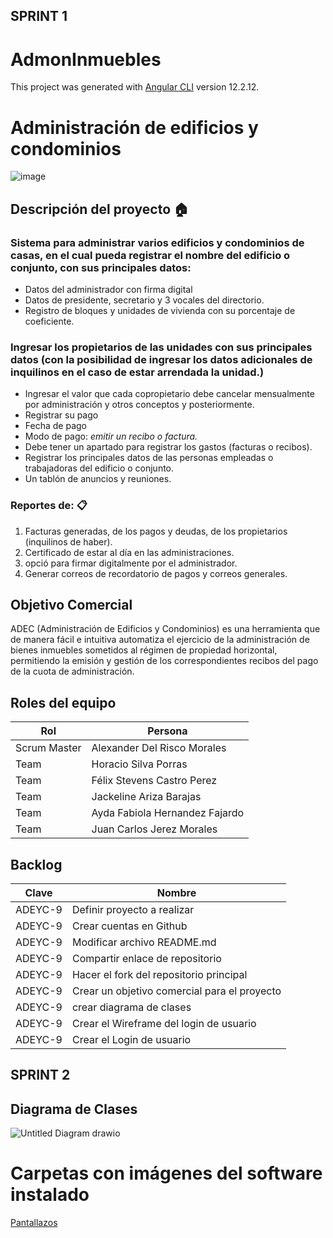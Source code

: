 ## SPRINT 1
# AdmonInmuebles

This project was generated with [Angular CLI](https://github.com/angular/angular-cli) version 12.2.12.

# Administración de edificios y condominios  
 ![image](https://user-images.githubusercontent.com/27290861/139138408-c0c9c063-ce6f-4b16-883d-cf40d2ea4f61.png)
## Descripción del proyecto 🏠
### Sistema para administrar varios edificios y condominios de casas, en el cual pueda registrar el nombre del edificio o conjunto, con sus principales datos:
* Datos del administrador con firma digital
* Datos de presidente, secretario y 3 vocales del directorio. 
* Registro de bloques y unidades de vivienda con su porcentaje de coeficiente. 
### Ingresar los propietarios de las unidades con sus principales datos (con la posibilidad de ingresar los datos adicionales de inquilinos en el caso de estar arrendada la unidad.) 
* Ingresar el valor que cada copropietario debe cancelar mensualmente por administración y otros conceptos y posteriormente. 
* Registrar su pago 
* Fecha de pago 
* Modo de pago: *emitir un recibo o factura.* 
* Debe tener un apartado para registrar los gastos (facturas o recibos).  
* Registrar los principales datos de las personas empleadas o trabajadoras del edificio o conjunto.
* Un tablón de anuncios y reuniones. 

### Reportes de: 📋
1. Facturas generadas, de los pagos y deudas, de los propietarios (inquilinos de haber).
1. Certificado de estar al día en las administraciones.
1. opció para firmar digitalmente por el administrador.
1. Generar correos de recordatorio de pagos y correos generales.

## Objetivo Comercial
ADEC (Administración de Edificios y Condominios) es una herramienta que de manera fácil e intuitiva automatiza el ejercicio de la administración de bienes inmuebles sometidos al régimen de propiedad horizontal, permitiendo la emisión y gestión de los correspondientes recibos del pago de la cuota de administración.

## Roles del equipo
| Rol |Persona  |
|--|--|
| Scrum Master | Alexander Del Risco Morales|
| Team | Horacio Silva Porras|
| Team | Félix Stevens Castro Perez|
| Team | Jackeline Ariza Barajas|
| Team | Ayda Fabiola Hernandez Fajardo|
| Team | Juan Carlos Jerez Morales|

## Backlog

|Clave|  Nombre|
|--|--|
| ADEYC-9 |  Definir proyecto a realizar|
| ADEYC-9 |  Crear cuentas en Github|
| ADEYC-9 |  Modificar archivo README.md|
| ADEYC-9 |  Compartir enlace de repositorio|
| ADEYC-9 |  Hacer el fork del repositorio principal|
| ADEYC-9 |  Crear un objetivo comercial para el proyecto|
| ADEYC-9 |  crear diagrama de clases|
| ADEYC-9 |  Crear el Wireframe del login de usuario|
| ADEYC-9 |  Crear el Login de usuario|

## SPRINT 2


## Diagrama de Clases

![Untitled Diagram drawio](https://user-images.githubusercontent.com/93050072/140664487-c244d28a-f096-4617-a015-d75c1593a2c5.jpg)

# Carpetas con imágenes del software instalado

[Pantallazos](https://drive.google.com/drive/folders/1HcFS2ZFPNxw3KB5fGjLreIcSHvwSMMJR?usp=sharing)

## 




